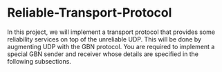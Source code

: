 # Reliable-Transport-Protocol
In this project, we will implement a transport protocol that provides some reliability services on top of the unreliable UDP. This will be done by augmenting UDP with the GBN protocol. You are required to implement a special GBN sender and receiver whose details are specified in the following subsections.
